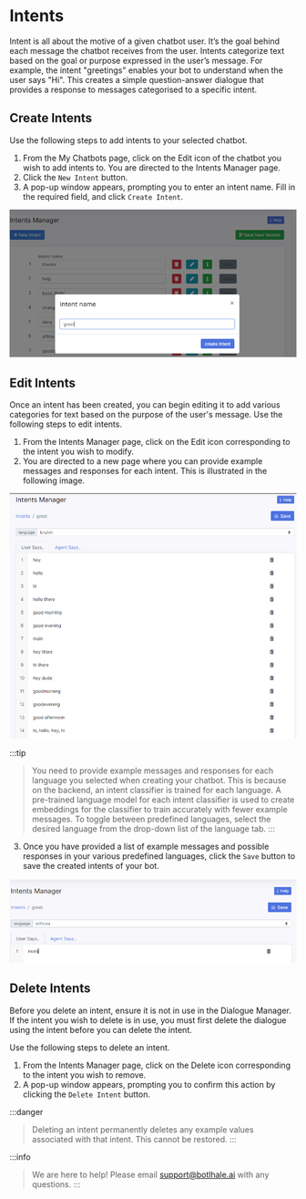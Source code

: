 # Intents

Intent is all about the motive of a given chatbot user. It’s the goal behind each message the chatbot receives from the user. Intents categorize text based on the goal or purpose expressed in the user’s message. For example, the intent "greetings" enables your bot to understand when the user says "Hi". This creates a simple question-answer dialogue that provides a response to messages categorised to a specific intent.

## Create Intents

Use the following steps to add intents to your selected chatbot.

1. From the My Chatbots page, click on the Edit icon of the chatbot you wish to add intents to. You are directed to the Intents Manager page.
2. Click the `New Intent` button.
3. A pop-up window appears, prompting you to enter an intent name. Fill in the required field, and click `Create Intent`.

![create intent](../../../static/img/create-intent.PNG)

## Edit Intents

Once an intent has been created, you can begin editing it to add various categories for text based on the purpose of the user's message. Use the following steps to edit intents.

1. From the Intents Manager page, click on the Edit icon corresponding to the intent you wish to modify. 
2. You are directed to a new page where you can provide example messages and responses for each intent. This is illustrated in the following image.


![add intent examples and responses](../../../static/img/intent-examples.PNG)

:::tip
> You need to provide example messages and responses for each language you selected when creating your chatbot. This is because on the backend, an intent classifier is trained for each language. A pre-trained language model for each intent classifier is used to create embeddings for the classifier to train accurately with fewer example messages. To toggle between predefined languages, select the desired language from the drop-down list of the language tab.
:::

3. Once you have provided a list of example messages and possible responses in your various predefined languages, click the `Save` button to save the created intents of your bot.

![change language](../../../static/img/intent-examples-change-language.PNG)


## Delete Intents

Before you delete an intent, ensure it is not in use in the Dialogue Manager. If the intent you wish to delete is in use, you must first delete the dialogue using the intent before you can delete the intent.

Use the following steps to delete an intent.

1. From the Intents Manager page, click on the Delete icon corresponding to the intent you wish to remove. 
2. A pop-up window appears, prompting you to confirm this action by clicking the `Delete Intent` button.

:::danger
> Deleting an intent permanently deletes any example values associated with that intent. This cannot be restored.
:::

:::info
> We are here to help! Please email support@botlhale.ai with any questions.
:::

